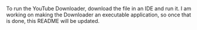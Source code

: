 To run the YouTube Downloader, download the file in an IDE and run it. 
I am working on making the Downloader an executable application, so once that is done, this README will be updated.
